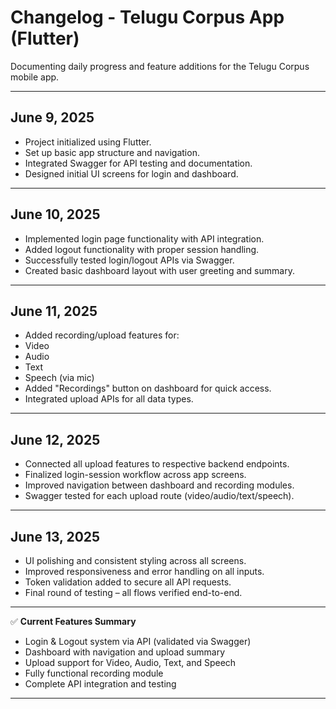 #  Changelog - Telugu Corpus App (Flutter)

Documenting daily progress and feature additions for the Telugu Corpus mobile app.

---

##  June 9, 2025
-  Project initialized using Flutter.
-  Set up basic app structure and navigation.
-  Integrated Swagger for API testing and documentation.
-  Designed initial UI screens for login and dashboard.

---

##  June 10, 2025
-  Implemented login page functionality with API integration.
-  Added logout functionality with proper session handling.
-  Successfully tested login/logout APIs via Swagger.
-  Created basic dashboard layout with user greeting and summary.

---

##  June 11, 2025
-  Added recording/upload features for:
  -  Video
  -  Audio
  -  Text
  -  Speech (via mic)
-  Added "Recordings" button on dashboard for quick access.
-  Integrated upload APIs for all data types.

---

##  June 12, 2025
-  Connected all upload features to respective backend endpoints.
-  Finalized login-session workflow across app screens.
-  Improved navigation between dashboard and recording modules.
-  Swagger tested for each upload route (video/audio/text/speech).

---

##  June 13, 2025
-  UI polishing and consistent styling across all screens.
-  Improved responsiveness and error handling on all inputs.
-  Token validation added to secure all API requests.
-  Final round of testing – all flows verified end-to-end.

---

✅ **Current Features Summary**
- Login & Logout system via API (validated via Swagger)
- Dashboard with navigation and upload summary
- Upload support for Video, Audio, Text, and Speech
- Fully functional recording module
- Complete API integration and testing

---

